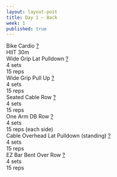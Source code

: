 ```yaml
---
layout: layout-post
title: Day 1 — Back
week: 1
published: true
---
```


<div class="ex_list">
  <div class="ex">
    <div class="name">
      Bike Cardio
      <a href="https://www.youtube.com/watch?v=WRylMkvahjM" target="_blank">?</a>
    </div>
    <div class="set">HIIT 30m</div>
  </div>
  <div class="ex">
    <div class="name">
      Wide Grip Lat Pulldown
      <a href="https://www.youtube.com/watch?v=von4DUh9soE" target="_blank">?</a>
    </div>
    <div class="set">4 sets</div>
    <div class="rep">15 reps</div>
  </div>
  <div class="ex">
    <div class="name">
      Wide Grip Pull Up
      <a href="https://www.youtube.com/watch?v=iywjqUo5nmU" target="_blank">?</a>
    </div>
    <div class="set">4 sets</div>
    <div class="rep">15 reps</div>
  </div>
  <div class="ex">
    <div class="name">
      Seated Cable Row
      <a href="https://www.youtube.com/watch?v=A77hAjcpN1s" target="_blank">?</a>
    </div>
    <div class="set">4 sets</div>
    <div class="rep">15 reps</div>
  </div>
  <div class="ex">
    <div class="name">
      One Arm DB Row
      <a href="https://www.youtube.com/watch?v=EEFHHOCfHgw" target="_blank">?</a>
    </div>
    <div class="set">4 sets</div>
    <div class="rep">15 reps (each side)</div>
  </div>
  <div class="ex">
    <div class="name">
      Cable Overhead Lat Pulldown (standing)
      <a href="https://www.youtube.com/watch?v=wpQEGmAM7l8" target="_blank">?</a>
    </div>
    <div class="set">4 sets</div>
    <div class="rep">15 reps</div>
  </div>
  <div class="ex">
    <div class="name">
      EZ Bar Bent Over Row 
      <a href="https://www.youtube.com/watch?v=BaeLwoJIWG0" target="_blank">?</a>
    </div>
    <div class="set">4 sets</div>
    <div class="rep">15 reps</div>
  </div>
</div>



